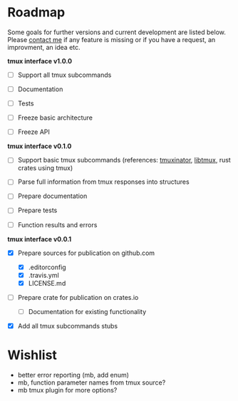 # Roadmap

Some goals for further versions and current development are listed below.
Please [contact me](mailto:anton.gepting@gmail.com) if any feature is missing or if you have a request,
an improvment, an idea etc.


**tmux interface v1.0.0**

- [ ] Support all tmux subcommands
- [ ] Documentation
- [ ] Tests
- [ ] Freeze basic architecture
- [ ] Freeze API


**tmux interface v0.1.0**

- [ ] Support basic tmux subcommands (references:
[tmuxinator](https://github.com/tmuxinator/tmuxinator),
[libtmux](https://github.com/tmux-python/libtmux), rust crates using tmux)
- [ ] Parse full information from tmux responses into structures
- [ ] Prepare documentation
- [ ] Prepare tests
- [ ] Function results and errors


**tmux interface v0.0.1**

- [x] Prepare sources for publication on github.com
    - [x] .editorconfig
    - [x] .travis.yml
    - [x] LICENSE.md
- [ ] Prepare crate for publication on crates.io
    - [ ] Documentation for existing functionality
- [x] Add all tmux subcommands stubs


# Wishlist
- better error reporting (mb, add enum)
- mb, function parameter names from tmux source?
- mb tmux plugin for more options?
